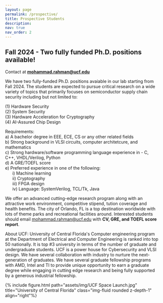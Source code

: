 ```yaml
---
layout: page
permalink: /prospective/
title: Prospective Students
description:
nav: true
nav_order: 2
---
```

## Fall 2024 - Two fully funded Ph.D. positions available!
Contact at **mohammad.rahman@ucf.edu**

We have two fully-funded Ph.D. positions avaiable in our lab starting from Fall 2024. The students are expected to pursue critical research on a wide variety of topics that primarily focuses on semiconductor supply chain security including but not limited to:

(1) Hardware Security\
(2) System Security\
(3) Hardware Acceleration for Cryptography\
(4) AI-Assured Chip Design

Requirements:\
a) A bachelor degree in EEE, ECE, CS or any other related fields\
b) Strong background in VLSI circuits, computer architetcure, and mathematics\
c) Strong hardware/software programming language experience in - C, C++, VHDL/Verilog, Python\
d) A GRE/TOEFL score\
e) Preferred experience in one of the following:\
&nbsp;&nbsp;&nbsp;&nbsp;&nbsp;&nbsp;i) Machine learning\
&nbsp;&nbsp;&nbsp;&nbsp;&nbsp;&nbsp;ii) Cryptography\
&nbsp;&nbsp;&nbsp;&nbsp;&nbsp;&nbsp;iii) FPGA design\
&nbsp;&nbsp;&nbsp;&nbsp;&nbsp;&nbsp;iv) Language: SystemVerilog, TCL/Tk, Java

We offer an advanced cutting-edge research program along with an attractive work environment, competitive stipend, tution coverage and health benefits. The city of Orlando, FL is a top destination worldwide with lots of theme parks and recreational facilities around. Interested students should email mohammad.rahman@ucf.edu with **CV, GRE, and TOEFL score report**.

About UCF:
University of Central Florida's Computer engineering program at the Department of Electrical and Computer Engineering is ranked into top 50 nationally. It is top #3 university in terms of the number of graduate and undergraduate students. UCF is a power house for Cybersecurity and VLSI design. We have several collaboration with industry to nurture the next-generation of graduates. We have several graduate fellowship programs with AMD, Intel and TI to provide unique opportunity to earn a graduate degree while engaging in cutting edge research and being fully supported by a generous industrial fellowship. 

{% include figure.html path="assets/img/UCF Space Launch.jpg" title="University of Central Florida" class="img-fluid rounded z-depth-1" align="right"%}

